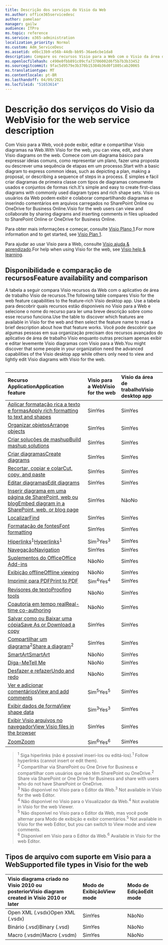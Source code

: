 ```yaml
---
title: Descrição dos serviços do Visio da Web
ms.author: office365servicedesc
author: pamelaar
manager: gailw
audience: ITPro
ms.topic: reference
ms.service: o365-administration
localization_priority: Normal
ms.custom: Adm_ServiceDesc
ms.assetid: e0bc13b9-e56b-44db-bb95-36ae6cbe1da8
description: Compare os recursos Visio para a Web com o Visio da área de trabalho.
ms.openlocfilehash: c490e0fbb891c09cfa73706002d6f5b7b3b33452
ms.sourcegitcommit: 9fac5d9579e3b370b15384b36d0f1805cab20065
ms.translationtype: MT
ms.contentlocale: pt-BR
ms.lasthandoff: 04/09/2021
ms.locfileid: "51653614"
---
```

# <a name="visio-for-the-web-service-description"></a><span data-ttu-id="af096-103">Descrição dos serviços do Visio da Web</span><span class="sxs-lookup"><span data-stu-id="af096-103">Visio for the web service description</span></span>

<span data-ttu-id="af096-104">Com Visio para a Web, você pode exibir, editar e compartilhar Visio diagramas na Web.</span><span class="sxs-lookup"><span data-stu-id="af096-104">With Visio for the web, you can view, edit, and share Visio diagrams on the web.</span></span> <span data-ttu-id="af096-105">Comece com um diagrama básico para expressar ideias comuns, como representar um plano, fazer uma proposta ou descrever uma sequência de etapas em um processo.</span><span class="sxs-lookup"><span data-stu-id="af096-105">Start with a basic diagram to express common ideas, such as depicting a plan, making a proposal, or describing a sequence of steps in a process.</span></span> <span data-ttu-id="af096-106">É simples e fácil criar diagramas de primeira classe com tipos de diagramas comumente usados e conjuntos de formas rich.</span><span class="sxs-lookup"><span data-stu-id="af096-106">It's simple and easy to create first-class diagrams with commonly used diagram types and rich shape sets.</span></span> <span data-ttu-id="af096-107">Visio os usuários da Web podem exibir e colaborar compartilhando diagramas e inserindo comentários em arquivos carregados no SharePoint Online ou OneDrive for Business Online.</span><span class="sxs-lookup"><span data-stu-id="af096-107">Visio for the web users can view and collaborate by sharing diagrams and inserting comments in files uploaded to SharePoint Online or OneDrive for Business Online.</span></span>
  
<span data-ttu-id="af096-108">Para obter mais informações e começar, consulte [Visio Plano 1](https://products.office.com/visio/visio-online).</span><span class="sxs-lookup"><span data-stu-id="af096-108">For more information and to get started, see [Visio Plan 1](https://products.office.com/visio/visio-online).</span></span>
  
<span data-ttu-id="af096-109">Para ajudar ao usar Visio para a Web, consulte [Visio ajuda & aprendizado](https://support.office.com/visio).</span><span class="sxs-lookup"><span data-stu-id="af096-109">For help when using Visio for the web, see [Visio help & learning](https://support.office.com/visio).</span></span>
  
## <a name="feature-availability-and-comparison"></a><span data-ttu-id="af096-110">Disponibilidade e comparação de recursos</span><span class="sxs-lookup"><span data-stu-id="af096-110">Feature availability and comparison</span></span>

<span data-ttu-id="af096-111">A tabela a seguir compara Visio recursos da Web com o aplicativo de área de trabalho Visio de recursos.</span><span class="sxs-lookup"><span data-stu-id="af096-111">The following table compares Visio for the web feature capabilities to the feature-rich Visio desktop app.</span></span> <span data-ttu-id="af096-112">Use a tabela para descobrir quais recursos estão disponíveis no Visio para a Web e selecione o nome do recurso para ler uma breve descrição sobre como esse recurso funciona.</span><span class="sxs-lookup"><span data-stu-id="af096-112">Use the table to discover which features are available in Visio for the web and then select the feature name to read a brief description about how that feature works.</span></span> <span data-ttu-id="af096-113">Você pode descobrir que algumas pessoas em sua organização precisam dos recursos avançados do aplicativo de área de trabalho Visio enquanto outras precisam apenas exibir e editar levemente Visio diagramas com Visio para a Web.</span><span class="sxs-lookup"><span data-stu-id="af096-113">You might discover that some people in your organization need the advanced capabilities of the Visio desktop app while others only need to view and lightly edit Visio diagrams with Visio for the web.</span></span><br><br> 
  
| <span data-ttu-id="af096-114">Recurso Application</span><span class="sxs-lookup"><span data-stu-id="af096-114">Application feature</span></span> | <span data-ttu-id="af096-115">Visio para a Web</span><span class="sxs-lookup"><span data-stu-id="af096-115">Visio for the web</span></span> | <span data-ttu-id="af096-116">Visio da área de trabalho</span><span class="sxs-lookup"><span data-stu-id="af096-116">Visio desktop app</span></span> |
|:-----|:-----|:-----|
|[<span data-ttu-id="af096-117">Aplicar formatação rica a texto e formas</span><span class="sxs-lookup"><span data-stu-id="af096-117">Apply rich formatting to text and shapes</span></span>](visio-online.md#apply-rich-formatting-to-text-and-shapes) <br/> |<span data-ttu-id="af096-118">Sim</span><span class="sxs-lookup"><span data-stu-id="af096-118">Yes</span></span>  <br/> |<span data-ttu-id="af096-119">Sim</span><span class="sxs-lookup"><span data-stu-id="af096-119">Yes</span></span>  <br/> |
|[<span data-ttu-id="af096-120">Organizar objetos</span><span class="sxs-lookup"><span data-stu-id="af096-120">Arrange objects</span></span>](visio-online.md#arrange-objects) <br/> |<span data-ttu-id="af096-121">Sim</span><span class="sxs-lookup"><span data-stu-id="af096-121">Yes</span></span>  <br/> |<span data-ttu-id="af096-122">Sim</span><span class="sxs-lookup"><span data-stu-id="af096-122">Yes</span></span>  <br/> |
|[<span data-ttu-id="af096-123">Criar soluções de mashup</span><span class="sxs-lookup"><span data-stu-id="af096-123">Build mashup solutions</span></span>](visio-online.md#build-mashup-solutions) <br/> |<span data-ttu-id="af096-124">Sim</span><span class="sxs-lookup"><span data-stu-id="af096-124">Yes</span></span>  <br/> |<span data-ttu-id="af096-125">Sim</span><span class="sxs-lookup"><span data-stu-id="af096-125">Yes</span></span>  <br/> |
|[<span data-ttu-id="af096-126">Criar diagramas</span><span class="sxs-lookup"><span data-stu-id="af096-126">Create diagrams</span></span>](visio-online.md#create-diagrams) <br/> |<span data-ttu-id="af096-127">Sim</span><span class="sxs-lookup"><span data-stu-id="af096-127">Yes</span></span>  <br/> |<span data-ttu-id="af096-128">Sim</span><span class="sxs-lookup"><span data-stu-id="af096-128">Yes</span></span>  <br/> |
|[<span data-ttu-id="af096-129">Recortar, copiar e colar</span><span class="sxs-lookup"><span data-stu-id="af096-129">Cut, copy, and paste</span></span>](visio-online.md#cut-copy-and-paste) <br/> |<span data-ttu-id="af096-130">Sim</span><span class="sxs-lookup"><span data-stu-id="af096-130">Yes</span></span>  <br/> |<span data-ttu-id="af096-131">Sim</span><span class="sxs-lookup"><span data-stu-id="af096-131">Yes</span></span>  <br/> |
|[<span data-ttu-id="af096-132">Editar diagramas</span><span class="sxs-lookup"><span data-stu-id="af096-132">Edit diagrams</span></span>](visio-online.md#edit-diagrams) <br/> |<span data-ttu-id="af096-133">Sim</span><span class="sxs-lookup"><span data-stu-id="af096-133">Yes</span></span>  <br/> |<span data-ttu-id="af096-134">Sim</span><span class="sxs-lookup"><span data-stu-id="af096-134">Yes</span></span>  <br/> |
|[<span data-ttu-id="af096-135">Inserir diagrama em uma página de SharePoint, web ou blog</span><span class="sxs-lookup"><span data-stu-id="af096-135">Embed diagram in a SharePoint, web, or blog page</span></span>](visio-online.md#embed-diagram-in-a-sharepoint-web-or-blog-page) <br/> |<span data-ttu-id="af096-136">Sim</span><span class="sxs-lookup"><span data-stu-id="af096-136">Yes</span></span>  <br/> |<span data-ttu-id="af096-137">Não</span><span class="sxs-lookup"><span data-stu-id="af096-137">No</span></span>  <br/> |
|[<span data-ttu-id="af096-138">Localizar</span><span class="sxs-lookup"><span data-stu-id="af096-138">Find</span></span>](visio-online.md#find) <br/> |<span data-ttu-id="af096-139">Sim</span><span class="sxs-lookup"><span data-stu-id="af096-139">Yes</span></span>  <br/> |<span data-ttu-id="af096-140">Sim</span><span class="sxs-lookup"><span data-stu-id="af096-140">Yes</span></span>  <br/> |
|[<span data-ttu-id="af096-141">Formatação de fontes</span><span class="sxs-lookup"><span data-stu-id="af096-141">Font formatting</span></span>](visio-online.md#font-formatting) <br/> |<span data-ttu-id="af096-142">Sim</span><span class="sxs-lookup"><span data-stu-id="af096-142">Yes</span></span>  <br/> |<span data-ttu-id="af096-143">Sim</span><span class="sxs-lookup"><span data-stu-id="af096-143">Yes</span></span>  <br/> |
|<span data-ttu-id="af096-144">[Hiperlinks](visio-online.md#hyperlinks)<sup>1</sup></span><span class="sxs-lookup"><span data-stu-id="af096-144">[Hyperlinks](visio-online.md#hyperlinks)<sup>1</sup></span></span> <br/> |<span data-ttu-id="af096-145">Sim<sup>3</sup></span><span class="sxs-lookup"><span data-stu-id="af096-145">Yes<sup>3</sup></span></span> <br/> |<span data-ttu-id="af096-146">Sim</span><span class="sxs-lookup"><span data-stu-id="af096-146">Yes</span></span>  <br/> |
|[<span data-ttu-id="af096-147">Navegação</span><span class="sxs-lookup"><span data-stu-id="af096-147">Navigation</span></span>](visio-online.md#navigation) <br/> |<span data-ttu-id="af096-148">Sim</span><span class="sxs-lookup"><span data-stu-id="af096-148">Yes</span></span>  <br/> |<span data-ttu-id="af096-149">Sim</span><span class="sxs-lookup"><span data-stu-id="af096-149">Yes</span></span>  <br/> |
|[<span data-ttu-id="af096-150">Suplementos do Office</span><span class="sxs-lookup"><span data-stu-id="af096-150">Office Add-ins</span></span>](visio-online.md#office-add-ins) <br/> |<span data-ttu-id="af096-151">Não</span><span class="sxs-lookup"><span data-stu-id="af096-151">No</span></span>  <br/> |<span data-ttu-id="af096-152">Sim</span><span class="sxs-lookup"><span data-stu-id="af096-152">Yes</span></span>  <br/> |
|[<span data-ttu-id="af096-153">Exibição offline</span><span class="sxs-lookup"><span data-stu-id="af096-153">Offline viewing</span></span>](visio-online.md#offline-viewing) <br/> |<span data-ttu-id="af096-154">Não</span><span class="sxs-lookup"><span data-stu-id="af096-154">No</span></span>  <br/> |<span data-ttu-id="af096-155">Sim</span><span class="sxs-lookup"><span data-stu-id="af096-155">Yes</span></span>  <br/> |
|[<span data-ttu-id="af096-156">Imprimir para PDF</span><span class="sxs-lookup"><span data-stu-id="af096-156">Print to PDF</span></span>](visio-online.md#print-to-pdf) <br/> |<span data-ttu-id="af096-157">Sim<sup>4</sup></span><span class="sxs-lookup"><span data-stu-id="af096-157">Yes<sup>4</sup></span></span> <br/> |<span data-ttu-id="af096-158">Sim</span><span class="sxs-lookup"><span data-stu-id="af096-158">Yes</span></span>  <br/> |
|[<span data-ttu-id="af096-159">Revisores de texto</span><span class="sxs-lookup"><span data-stu-id="af096-159">Proofing tools</span></span>](visio-online.md#proofing-tools) <br/> |<span data-ttu-id="af096-160">Não</span><span class="sxs-lookup"><span data-stu-id="af096-160">No</span></span>  <br/> |<span data-ttu-id="af096-161">Sim</span><span class="sxs-lookup"><span data-stu-id="af096-161">Yes</span></span>  <br/> |
|[<span data-ttu-id="af096-162">Coautoria em tempo real</span><span class="sxs-lookup"><span data-stu-id="af096-162">Real-time co-authoring</span></span>](visio-online.md#real-time-co-authoring) <br/> |<span data-ttu-id="af096-163">Não</span><span class="sxs-lookup"><span data-stu-id="af096-163">No</span></span>  <br/> |<span data-ttu-id="af096-164">Sim</span><span class="sxs-lookup"><span data-stu-id="af096-164">Yes</span></span>  <br/> |
|[<span data-ttu-id="af096-165">Salvar como ou Baixar uma cópia</span><span class="sxs-lookup"><span data-stu-id="af096-165">Save As or Download a copy</span></span>](visio-online.md#save-as-or-download-a-copy) <br/> |<span data-ttu-id="af096-166">Sim</span><span class="sxs-lookup"><span data-stu-id="af096-166">Yes</span></span>  <br/> |<span data-ttu-id="af096-167">Sim</span><span class="sxs-lookup"><span data-stu-id="af096-167">Yes</span></span>  <br/> |
|<span data-ttu-id="af096-168">[Compartilhar um diagrama](visio-online.md#share-a-diagram)<sup>2</sup></span><span class="sxs-lookup"><span data-stu-id="af096-168">[Share a diagram](visio-online.md#share-a-diagram)<sup>2</sup></span></span> <br/> |<span data-ttu-id="af096-169">Sim</span><span class="sxs-lookup"><span data-stu-id="af096-169">Yes</span></span>  <br/> |<span data-ttu-id="af096-170">Sim</span><span class="sxs-lookup"><span data-stu-id="af096-170">Yes</span></span>  <br/> |
|[<span data-ttu-id="af096-171">SmartArt</span><span class="sxs-lookup"><span data-stu-id="af096-171">SmartArt</span></span>](visio-online.md#smartart) <br/> |<span data-ttu-id="af096-172">Não</span><span class="sxs-lookup"><span data-stu-id="af096-172">No</span></span>  <br/> |<span data-ttu-id="af096-173">Sim</span><span class="sxs-lookup"><span data-stu-id="af096-173">Yes</span></span>  <br/> |
|[<span data-ttu-id="af096-174">Diga-Me</span><span class="sxs-lookup"><span data-stu-id="af096-174">Tell Me</span></span>](visio-online.md#tell-me) <br/> |<span data-ttu-id="af096-175">Não</span><span class="sxs-lookup"><span data-stu-id="af096-175">No</span></span>  <br/> |<span data-ttu-id="af096-176">Sim</span><span class="sxs-lookup"><span data-stu-id="af096-176">Yes</span></span>  <br/> |
|[<span data-ttu-id="af096-177">Desfazer e refazer</span><span class="sxs-lookup"><span data-stu-id="af096-177">Undo and redo</span></span>](visio-online.md#undo-and-redo) <br/> |<span data-ttu-id="af096-178">Não</span><span class="sxs-lookup"><span data-stu-id="af096-178">No</span></span>  <br/> |<span data-ttu-id="af096-179">Sim</span><span class="sxs-lookup"><span data-stu-id="af096-179">Yes</span></span>  <br/> |
|[<span data-ttu-id="af096-180">Ver e adicionar comentários</span><span class="sxs-lookup"><span data-stu-id="af096-180">View and add comments</span></span>](visio-online.md#view-and-add-comments) <br/> |<span data-ttu-id="af096-181">Sim<sup>5</sup></span><span class="sxs-lookup"><span data-stu-id="af096-181">Yes<sup>5</sup></span></span> <br/> |<span data-ttu-id="af096-182">Sim</span><span class="sxs-lookup"><span data-stu-id="af096-182">Yes</span></span>  <br/> |
|[<span data-ttu-id="af096-183">Exibir dados de forma</span><span class="sxs-lookup"><span data-stu-id="af096-183">View shape data</span></span>](visio-online.md#view-shape-data) <br/> |<span data-ttu-id="af096-184">Sim<sup>3</sup></span><span class="sxs-lookup"><span data-stu-id="af096-184">Yes<sup>3</sup></span></span> <br/> |<span data-ttu-id="af096-185">Sim</span><span class="sxs-lookup"><span data-stu-id="af096-185">Yes</span></span>  <br/> |
|[<span data-ttu-id="af096-186">Exibir Visio arquivos no navegador</span><span class="sxs-lookup"><span data-stu-id="af096-186">View Visio files in the browser</span></span>](visio-online.md#view-visio-files-in-the-browser) <br/> |<span data-ttu-id="af096-187">Sim</span><span class="sxs-lookup"><span data-stu-id="af096-187">Yes</span></span>  <br/> |<span data-ttu-id="af096-188">Sim</span><span class="sxs-lookup"><span data-stu-id="af096-188">Yes</span></span>  <br/> |
|[<span data-ttu-id="af096-189">Zoom</span><span class="sxs-lookup"><span data-stu-id="af096-189">Zoom</span></span>](visio-online.md#zoom) <br/> |<span data-ttu-id="af096-190">Sim<sup>6</sup></span><span class="sxs-lookup"><span data-stu-id="af096-190">Yes<sup>6</sup></span></span> <br/> |<span data-ttu-id="af096-191">Sim</span><span class="sxs-lookup"><span data-stu-id="af096-191">Yes</span></span>  <br/> |
   
> <span data-ttu-id="af096-192"><sup>1</sup> Siga hiperlinks (não é possível inseri-los ou editá-los).</span><span class="sxs-lookup"><span data-stu-id="af096-192"><sup>1</sup> Follow hyperlinks (cannot insert or edit them).</span></span> 
<br/><span data-ttu-id="af096-193"><sup>2</sup> Compartilhar via SharePoint ou One Drive for Business e compartilhar com usuários que não têm SharePoint ou OneDrive.</span><span class="sxs-lookup"><span data-stu-id="af096-193"><sup>2</sup> Share via SharePoint or One Drive for Business and share with users who do not have SharePoint or OneDrive.</span></span> 
<br/> <span data-ttu-id="af096-194"><sup>3</sup> Não disponível no Visio para o Editor da Web.</span><span class="sxs-lookup"><span data-stu-id="af096-194"><sup>3</sup> Not available in Visio for the web Editor.</span></span>
<br/><span data-ttu-id="af096-195"><sup>4</sup> Não disponível no Visio para o Visualizador da Web.</span><span class="sxs-lookup"><span data-stu-id="af096-195"><sup>4</sup> Not available in Visio for the web Viewer.</span></span> 
<br/><span data-ttu-id="af096-196"><sup>5</sup> Não disponível no Visio para o Editor da Web, mas você pode alternar para Modo de exibição e exibir comentários.</span><span class="sxs-lookup"><span data-stu-id="af096-196"><sup>5</sup> Not available in Visio for the web Editor, but you can switch to View mode and view comments.</span></span> 
<br/><span data-ttu-id="af096-197"><sup>6</sup> Disponível em Visio para o Editor da Web.</span><span class="sxs-lookup"><span data-stu-id="af096-197"><sup>6</sup> Available in Visio for the web Editor.</span></span> 
  
## <a name="supported-file-types-in-visio-for-the-web"></a><span data-ttu-id="af096-198">Tipos de arquivo com suporte em Visio para a Web</span><span class="sxs-lookup"><span data-stu-id="af096-198">Supported file types in Visio for the web</span></span>

| <span data-ttu-id="af096-199">Visio diagrama criado no Visio 2010 ou posterior</span><span class="sxs-lookup"><span data-stu-id="af096-199">Visio diagram created in Visio 2010 or later</span></span> | <span data-ttu-id="af096-200">Modo de Exibição</span><span class="sxs-lookup"><span data-stu-id="af096-200">View mode</span></span> | <span data-ttu-id="af096-201">Modo de Edição</span><span class="sxs-lookup"><span data-stu-id="af096-201">Edit mode</span></span> |
|:-----|:-----|:-----|
|<span data-ttu-id="af096-202">Open XML (.vsdx)</span><span class="sxs-lookup"><span data-stu-id="af096-202">Open XML (.vsdx)</span></span>  <br/> |<span data-ttu-id="af096-203">Sim</span><span class="sxs-lookup"><span data-stu-id="af096-203">Yes</span></span>  <br/> |<span data-ttu-id="af096-204">Não</span><span class="sxs-lookup"><span data-stu-id="af096-204">No</span></span>  <br/> |
|<span data-ttu-id="af096-205">Binário (.vsd)</span><span class="sxs-lookup"><span data-stu-id="af096-205">Binary (.vsd)</span></span>  <br/> |<span data-ttu-id="af096-206">Sim</span><span class="sxs-lookup"><span data-stu-id="af096-206">Yes</span></span>  <br/> |<span data-ttu-id="af096-207">Não</span><span class="sxs-lookup"><span data-stu-id="af096-207">No</span></span>  <br/> |
|<span data-ttu-id="af096-208">Macro (.vsdm)</span><span class="sxs-lookup"><span data-stu-id="af096-208">Macro (.vsdm)</span></span>  <br/> |<span data-ttu-id="af096-209">Sim</span><span class="sxs-lookup"><span data-stu-id="af096-209">Yes</span></span>  <br/> |<span data-ttu-id="af096-210">Não</span><span class="sxs-lookup"><span data-stu-id="af096-210">No</span></span>  <br/> |
   

